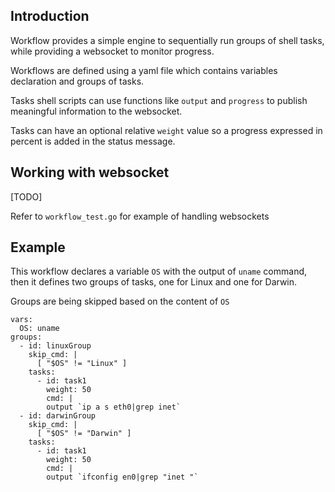 ## Introduction

Workflow provides a simple engine to sequentially run groups of shell
tasks, while providing a websocket to monitor progress.

Workflows are defined using a yaml file which contains variables declaration
and groups of tasks.

Tasks shell scripts can use functions like `output` and `progress` to publish
meaningful information to the websocket.

Tasks can have an optional relative `weight` value so a progress expressed in
percent is added in the status message.

## Working with websocket

[TODO]

Refer to `workflow_test.go` for example of handling websockets

## Example

This workflow declares a variable `OS` with the output of `uname` command, then
it defines two groups of tasks, one for Linux and one for Darwin.

Groups are being skipped based on the content of `OS`

    vars:
      OS: uname
    groups:
      - id: linuxGroup
        skip_cmd: |
          [ "$OS" != "Linux" ]
        tasks:
          - id: task1
            weight: 50
            cmd: |
            output `ip a s eth0|grep inet`
      - id: darwinGroup
        skip_cmd: |
          [ "$OS" != "Darwin" ]
        tasks:
          - id: task1
            weight: 50
            cmd: |
            output `ifconfig en0|grep "inet "`
